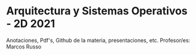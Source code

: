 # Arquitectura y Sistemas Operativos - 2D 2021 
Anotaciones, Pdf's, Github de la materia, presentaciones, etc.
Profesor/es: Marcos Russo
